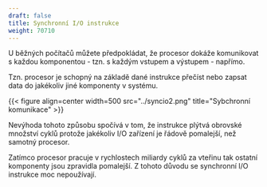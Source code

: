 ```yaml
---
draft: false
title: Synchronní I/O instrukce
weight: 70710
---
```


U běžných počítačů můžete předpokládat, že procesor dokáže komunikovat s každou komponentou - tzn. s každým vstupem a výstupem - napřímo.

Tzn. procesor je schopný na základě dané instrukce přečíst nebo zapsat data do jakékoliv jiné komponenty v systému.

{{< figure align=center width=500 src="../syncio2.png" title="Sybchronní komunikace" >}}

Nevýhoda tohoto způsobu spočívá v tom, že instrukce plýtvá obrovské množství cyklů protože jakékoliv I/O zařízení je řádově pomalejší, než samotný procesor. 

Zatímco procesor pracuje v rychlostech miliardy cyklů za vteřinu tak ostatní komponenty jsou zpravidla pomalejší. Z tohoto důvodu se synchronní I/O instrukce moc nepoužívají.
